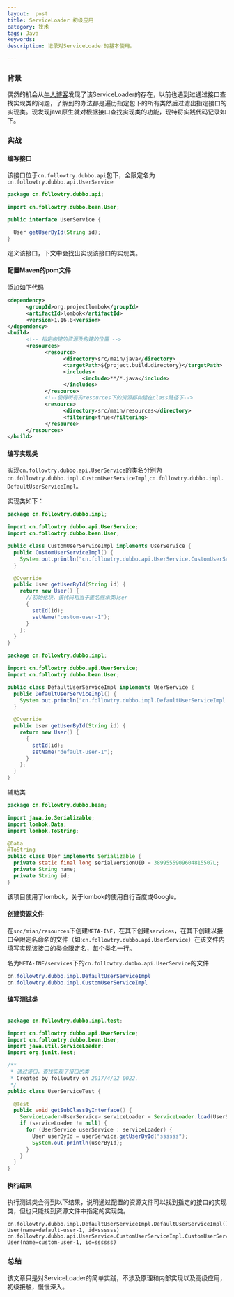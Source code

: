 ```yaml
---
layout:  post
title: ServiceLoader 初级应用
category: 技术
tags: Java
keywords: 
description: 记录对ServiceLoader的基本使用。

---
```



### 背景

偶然的机会从[牛人博客](https://yq.aliyun.com/articles/39067?spm=5176.8091938.0.0.w4LkpB)发现了该ServiceLoader的存在，以前也遇到过通过接口查找实现类的问题，了解到的办法都是遍历指定包下的所有类然后过滤出指定接口的实现类。现发现java原生就对根据接口查找实现类的功能，现特将实践代码记录如下。

### 实战

#### 编写接口

该接口位于`cn.followtry.dubbo.api`包下，全限定名为`cn.followtry.dubbo.api.UserService`

```java
package cn.followtry.dubbo.api;

import cn.followtry.dubbo.bean.User;

public interface UserService {

  User getUserById(String id);
}
```

定义该接口，下文中会找出实现该接口的实现类。

#### 配置Maven的pom文件

添加如下代码


```xml
<dependency>
      <groupId>org.projectlombok</groupId>
      <artifactId>lombok</artifactId>
      <version>1.16.8<version>
</dependency>
<build>
      <!-- 指定构建的资源及构建的位置 -->
      <resources>
            <resource>
                  <directory>src/main/java</directory>
                  <targetPath>${project.build.directory}</targetPath>
                  <includes>
                        <include>**/*.java</include>
                  </includes>
            </resource>
            <!--使得所有的resources下的资源都构建在class路径下-->
            <resource>
                  <directory>src/main/resources</directory>
                  <filtering>true</filtering>
            </resource>
      </resources>
</build>
```


#### 编写实现类

实现`cn.followtry.dubbo.api.UserService`的类名分别为`cn.followtry.dubbo.impl.CustomUserServiceImpl`,`cn.followtry.dubbo.impl.DefaultUserServiceImpl`。

实现类如下：

```java
package cn.followtry.dubbo.impl;

import cn.followtry.dubbo.api.UserService;
import cn.followtry.dubbo.bean.User;

public class CustomUserServiceImpl implements UserService {
  public CustomUserServiceImpl() {
    System.out.println("cn.followtry.dubbo.api.UserService.CustomUserServiceImpl.CustomUserServiceImpl()");
  }

  @Override
  public User getUserById(String id) {
    return new User() {
      //初始化块，该代码相当于匿名继承类User
      {
        setId(id);
        setName("custom-user-1");
      }
    };
  }
}

```

```java
package cn.followtry.dubbo.impl;

import cn.followtry.dubbo.api.UserService;
import cn.followtry.dubbo.bean.User;

public class DefaultUserServiceImpl implements UserService {
  public DefaultUserServiceImpl() {
    System.out.println("cn.followtry.dubbo.impl.DefaultUserServiceImpl.DefaultUserServiceImpl()");
  }

  @Override
  public User getUserById(String id) {
    return new User() {
      {
        setId(id);
        setName("default-user-1");
      }
    };
  }
}

```

辅助类

```java
package cn.followtry.dubbo.bean;

import java.io.Serializable;
import lombok.Data;
import lombok.ToString;

@Data
@ToString
public class User implements Serializable {
  private static final long serialVersionUID = 3899555909604815507L;
  private String name;
  private String id;
}

```

该项目使用了lombok，关于lombok的使用自行百度或Google。


#### 创建资源文件

在`src/mian/resources`下创建`META-INF`，在其下创建`services`，在其下创建以接口全限定名命名的文件（如:`cn.followtry.dubbo.api.UserService`）在该文件内填写实现该接口的类全限定名，每个类名一行。

名为`META-INF/services`下的`cn.followtry.dubbo.api.UserService`的文件

```java
cn.followtry.dubbo.impl.DefaultUserServiceImpl
cn.followtry.dubbo.impl.CustomUserServiceImpl
```

#### 编写测试类

```java

package cn.followtry.dubbo.impl.test;

import cn.followtry.dubbo.api.UserService;
import cn.followtry.dubbo.bean.User;
import java.util.ServiceLoader;
import org.junit.Test;

/**
 * 通过接口，查找实现了接口的类
 * Created by followtry on 2017/4/22 0022.
 */
public class UserServiceTest {

  @Test
  public void getSubClassByInterface() {
    ServiceLoader<UserService> serviceLoader = ServiceLoader.load(UserService.class);
    if (serviceLoader != null) {
      for (UserService userService : serviceLoader) {
        User userById = userService.getUserById("ssssss");
        System.out.println(userById);
      }
    }
  }
}


```

#### 执行结果


执行测试类会得到以下结果，说明通过配置的资源文件可以找到指定的接口的实现类，但也只能找到资源文件中指定的实现类。

```
cn.followtry.dubbo.impl.DefaultUserServiceImpl.DefaultUserServiceImpl()
User(name=default-user-1, id=ssssss)
cn.followtry.dubbo.api.UserService.CustomUserServiceImpl.CustomUserServiceImpl()
User(name=custom-user-1, id=ssssss)
```


### 总结

该文章只是对ServiceLoader的简单实践，不涉及原理和内部实现以及高级应用，初级接触，慢慢深入。





